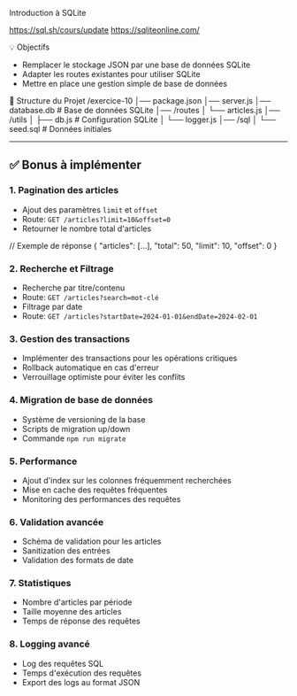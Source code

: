 Introduction à SQLite

https://sql.sh/cours/update
https://sqliteonline.com/

💡 Objectifs

- Remplacer le stockage JSON par une base de données SQLite
- Adapter les routes existantes pour utiliser SQLite
- Mettre en place une gestion simple de base de données

📁 Structure du Projet
/exercice-10
│── package.json
│── server.js
│── database.db # Base de données SQLite
│── /routes
│ └── articles.js
│── /utils
│ ├── db.js # Configuration SQLite
│ └── logger.js
│── /sql
│ └── seed.sql # Données initiales

---

## ✅ Bonus à implémenter

### 1. Pagination des articles

- Ajout des paramètres `limit` et `offset`
- Route: `GET /articles?limit=10&offset=0`
- Retourner le nombre total d'articles

// Exemple de réponse
{
"articles": [...],
"total": 50,
"limit": 10,
"offset": 0
}

### 2. Recherche et Filtrage

- Recherche par titre/contenu
- Route: `GET /articles?search=mot-clé`
- Filtrage par date
- Route: `GET /articles?startDate=2024-01-01&endDate=2024-02-01`

### 3. Gestion des transactions

- Implémenter des transactions pour les opérations critiques
- Rollback automatique en cas d'erreur
- Verrouillage optimiste pour éviter les conflits

### 4. Migration de base de données

- Système de versioning de la base
- Scripts de migration up/down
- Commande `npm run migrate`

### 5. Performance

- Ajout d'index sur les colonnes fréquemment recherchées
- Mise en cache des requêtes fréquentes
- Monitoring des performances des requêtes

### 6. Validation avancée

- Schéma de validation pour les articles
- Sanitization des entrées
- Validation des formats de date

### 7. Statistiques

- Nombre d'articles par période
- Taille moyenne des articles
- Temps de réponse des requêtes

### 8. Logging avancé

- Log des requêtes SQL
- Temps d'exécution des requêtes
- Export des logs au format JSON
